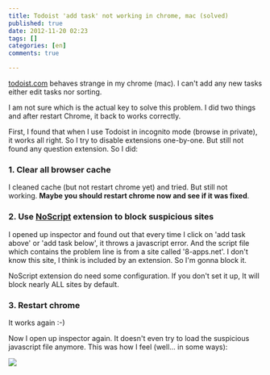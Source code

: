 ```yaml
---
title: Todoist 'add task' not working in chrome, mac (solved)
published: true
date: 2012-11-20 02:23
tags: []
categories: [en]
comments: true

---
```

[todoist.com][1] behaves strange in my chrome (mac). I can't add any new tasks either edit tasks nor sorting.

I am not sure which is the actual key to solve this problem. I did two things and after restart Chrome, it back to works correctly.

First, I found that when I use Todoist in incognito mode (browse in private), it works all right. So I try to disable extensions one-by-one. But still not found any question extension. So I did:


### 1. Clear all browser cache

I cleaned cache (but not restart chrome yet) and tried. But still not working. **Maybe you should restart chrome now and see if it was fixed**.


### 2. Use [NoScript][2] extension to block suspicious sites

I opened up inspector and found out that every time I click on 'add task above' or 'add task below', it throws a javascript error. And the script file which contains the problem line is from a site called '8-apps.net'. I don't know this site, I think is included by an extension. So I'm gonna block it.

NoScript extension do need some configuration. If you don't set it up, It will block nearly ALL sites by default.


### 3. Restart chrome

It works again :-)


Now I open up inspector again. It doesn't even try to load the suspicious javascript file anymore. This was how I feel (well... in some ways):


[![][3]][4]




[1]: http://todoist.com/
[2]: https://chrome.google.com/webstore/detail/notscripts/odjhifogjcknibkahlpidmdajjpkkcfn
[3]: http://4.bp.blogspot.com/-VbW0Vjhp9jU/UKvJcLZF9-I/AAAAAAAAA8c/P1WxbdwwqjY/s400/3r1wn0.jpeg
[4]: http://4.bp.blogspot.com/-VbW0Vjhp9jU/UKvJcLZF9-I/AAAAAAAAA8c/P1WxbdwwqjY/s1600/3r1wn0.jpeg
